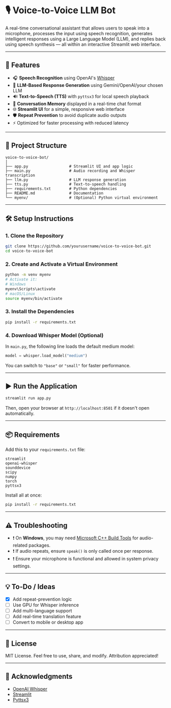 # 🎙️ Voice-to-Voice LLM Bot

A real-time conversational assistant that allows users to speak into a microphone, processes the input using speech recognition, generates intelligent responses using a Large Language Model (LLM), and replies back using speech synthesis — all within an interactive Streamlit web interface.

---

## 🚀 Features

- 🎧 **Speech Recognition** using OpenAI's [Whisper](https://github.com/openai/whisper)
- 🧠 **LLM-Based Response Generation** using Gemini/OpenAI/your chosen LLM
- 🔊 **Text-to-Speech (TTS)** with `pyttsx3` for local speech playback
- 💬 **Conversation Memory** displayed in a real-time chat format
- 🌐 **Streamlit UI** for a simple, responsive web interface
- 🛡️ **Repeat Prevention** to avoid duplicate audio outputs
- ⚡ Optimized for faster processing with reduced latency

---

## 📁 Project Structure

```
voice-to-voice-bot/
│
├── app.py                  # Streamlit UI and app logic
├── main.py                 # Audio recording and Whisper transcription
├── llm.py                  # LLM response generation
├── tts.py                  # Text-to-speech handling
├── requirements.txt        # Python dependencies
├── README.md               # Documentation
└── myenv/                  # (Optional) Python virtual environment
```

---

## 🛠️ Setup Instructions

### 1. Clone the Repository

```bash
git clone https://github.com/yourusername/voice-to-voice-bot.git
cd voice-to-voice-bot
```

### 2. Create and Activate a Virtual Environment

```bash
python -m venv myenv
# Activate it:
# Windows
myenv\Scripts\activate
# macOS/Linux
source myenv/bin/activate
```

### 3. Install the Dependencies

```bash
pip install -r requirements.txt
```

### 4. Download Whisper Model (Optional)

In `main.py`, the following line loads the default medium model:

```python
model = whisper.load_model("medium")
```

You can switch to `"base"` or `"small"` for faster performance.

---

## ▶️ Run the Application

```bash
streamlit run app.py
```

Then, open your browser at `http://localhost:8501` if it doesn't open automatically.

---

## 📦 Requirements

Add this to your `requirements.txt` file:

```
streamlit
openai-whisper
sounddevice
scipy
numpy
torch
pyttsx3
```

Install all at once:

```bash
pip install -r requirements.txt
```

---

## ⚠️ Troubleshooting

- ❗ On **Windows**, you may need [Microsoft C++ Build Tools](https://visualstudio.microsoft.com/visual-cpp-build-tools/) for audio-related packages.
- ❗ If audio repeats, ensure `speak()` is only called once per response.
- ❗ Ensure your microphone is functional and allowed in system privacy settings.

---

## 💡 To-Do / Ideas

- [x] Add repeat-prevention logic
- [ ] Use GPU for Whisper inference
- [ ] Add multi-language support
- [ ] Add real-time translation feature
- [ ] Convert to mobile or desktop app

---

## 📃 License

MIT License. Feel free to use, share, and modify. Attribution appreciated!

---

## 🙌 Acknowledgments

- [OpenAI Whisper](https://github.com/openai/whisper)
- [Streamlit](https://streamlit.io/)
- [Pyttsx3](https://pyttsx3.readthedocs.io/)
